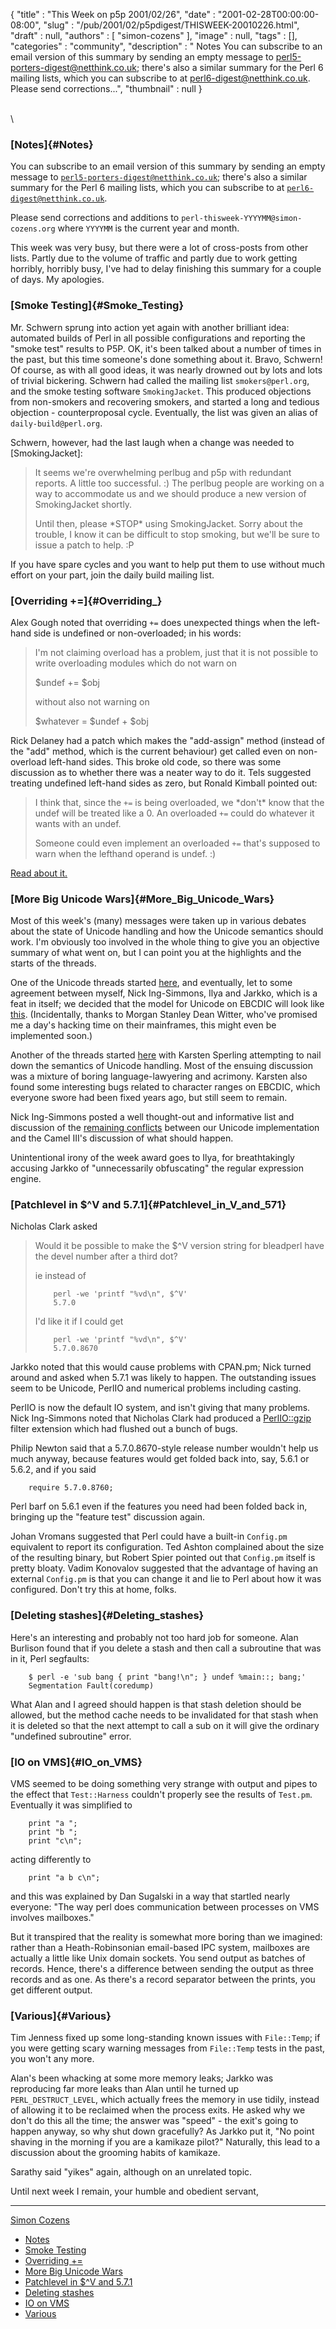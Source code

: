 {
   "title" : "This Week on p5p 2001/02/26",
   "date" : "2001-02-28T00:00:00-08:00",
   "slug" : "/pub/2001/02/p5pdigest/THISWEEK-20010226.html",
   "draft" : null,
   "authors" : [
      "simon-cozens"
   ],
   "image" : null,
   "tags" : [],
   "categories" : "community",
   "description" : " Notes You can subscribe to an email version of this summary by sending an empty message to perl5-porters-digest@netthink.co.uk; there's also a similar summary for the Perl 6 mailing lists, which you can subscribe to at perl6-digest@netthink.co.uk. Please send corrections...",
   "thumbnail" : null
}





\
\

### [Notes]{#Notes}

You can subscribe to an email version of this summary by sending an
empty message to
[`perl5-porters-digest@netthink.co.uk`](mailto:perl5-porters-digest@netthink.co.uk);
there's also a similar summary for the Perl 6 mailing lists, which you
can subscribe to at
[`perl6-digest@netthink.co.uk`](mailto:perl6-digest@netthink.co.uk).

Please send corrections and additions to
`perl-thisweek-YYYYMM@simon-cozens.org` where `YYYYMM` is the current
year and month.

This week was very busy, but there were a lot of cross-posts from other
lists. Partly due to the volume of traffic and partly due to work
getting horribly, horribly busy, I've had to delay finishing this
summary for a couple of days. My apologies.

### [Smoke Testing]{#Smoke_Testing}

Mr. Schwern sprung into action yet again with another brilliant idea:
automated builds of Perl in all possible configurations and reporting
the "smoke test" results to P5P. OK, it's been talked about a number of
times in the past, but this time someone's done something about it.
Bravo, Schwern! Of course, as with all good ideas, it was nearly drowned
out by lots and lots of trivial bickering. Schwern had called the
mailing list `smokers@perl.org`, and the smoke testing software
`SmokingJacket`. This produced objections from non-smokers and
recovering smokers, and started a long and tedious objection -
counterproposal cycle. Eventually, the list was given an alias of
`daily-build@perl.org`.

Schwern, however, had the last laugh when a change was needed to
\[SmokingJacket\]:

> It seems we're overwhelming perlbug and p5p with redundant reports. A
> little too successful. :) The perlbug people are working on a way to
> accommodate us and we should produce a new version of SmokingJacket
> shortly.
>
> Until then, please \*STOP\* using SmokingJacket. Sorry about the
> trouble, I know it can be difficult to stop smoking, but we'll be sure
> to issue a patch to help. :P

If you have spare cycles and you want to help put them to use without
much effort on your part, join the daily build mailing list.

### [Overriding +=]{#Overriding_}

Alex Gough noted that overriding `+=` does unexpected things when the
left-hand side is undefined or non-overloaded; in his words:

> I'm not claiming overload has a problem, just that it is not possible
> to write overloading modules which do not warn on
>
> \$undef += \$obj
>
> without also not warning on
>
> \$whatever = \$undef + \$obj

Rick Delaney had a patch which makes the "add-assign" method (instead of
the "add" method, which is the current behaviour) get called even on
non-overload left-hand sides. This broke old code, so there was some
discussion as to whether there was a neater way to do it. Tels suggested
treating undefined left-hand sides as zero, but Ronald Kimball pointed
out:

> I think that, since the `+=` is being overloaded, we \*don't\* know
> that the undef will be treated like a 0. An overloaded `+=` could do
> whatever it wants with an undef.
>
> Someone could even implement an overloaded `+=` that's supposed to
> warn when the lefthand operand is undef. :)

[Read about
it.](http://www.xray.mpe.mpg.de/mailing-lists/perl5-porters/2001-02/msg00959.html)

### [More Big Unicode Wars]{#More_Big_Unicode_Wars}

Most of this week's (many) messages were taken up in various debates
about the state of Unicode handling and how the Unicode semantics should
work. I'm obviously too involved in the whole thing to give you an
objective summary of what went on, but I can point you at the highlights
and the starts of the threads.

One of the Unicode threads started
[here](http://www.xray.mpe.mpg.de/mailing-lists/perl5-porters/2001-02/msg01091.html),
and eventually, let to some agreement between myself, Nick Ing-Simmons,
Ilya and Jarkko, which is a feat in itself; we decided that the model
for Unicode on EBCDIC will look like
[this](http://www.xray.mpe.mpg.de/mailing-lists/perl5-porters/2001-02/msg01259.html).
(Incidentally, thanks to Morgan Stanley Dean Witter, who've promised me
a day's hacking time on their mainframes, this might even be implemented
soon.)

Another of the threads started
[here](http://www.xray.mpe.mpg.de/mailing-lists/perl5-porters/2001-02/msg01369.html)
with Karsten Sperling attempting to nail down the semantics of Unicode
handling. Most of the ensuing discussion was a mixture of boring
language-lawyering and acrimony. Karsten also found some interesting
bugs related to character ranges on EBCDIC, which everyone swore had
been fixed years ago, but still seem to remain.

Nick Ing-Simmons posted a well thought-out and informative list and
discussion of the [remaining
conflicts](http://www.xray.mpe.mpg.de/mailing-lists/perl5-porters/2001-02/msg01563.html)
between our Unicode implementation and the Camel III's discussion of
what should happen.

Unintentional irony of the week award goes to Ilya, for breathtakingly
accusing Jarkko of "unnecessarily obfuscating" the regular expression
engine.

### [Patchlevel in \$\^V and 5.7.1]{#Patchlevel_in_V_and_571}

Nicholas Clark asked

> Would it be possible to make the \$\^V version string for bleadperl
> have the devel number after a third dot?
>
> ie instead of
>
>         perl -we 'printf "%vd\n", $^V'
>         5.7.0
>
> I'd like it if I could get
>
>         perl -we 'printf "%vd\n", $^V'
>         5.7.0.8670

Jarkko noted that this would cause problems with CPAN.pm; Nick turned
around and asked when 5.7.1 was likely to happen. The outstanding issues
seem to be Unicode, PerlIO and numerical problems including casting.

PerlIO is now the default IO system, and isn't giving that many
problems. Nick Ing-Simmons noted that Nicholas Clark had produced a
[PerlIO::gzip](http://search.cpan.org/search?dist=PerlIO-gzip) filter
extension which had flushed out a bunch of bugs.

Philip Newton said that a 5.7.0.8670-style release number wouldn't help
us much anyway, because features would get folded back into, say, 5.6.1
or 5.6.2, and if you said

        require 5.7.0.8760;

Perl barf on 5.6.1 even if the features you need had been folded back
in, bringing up the "feature test" discussion again.

Johan Vromans suggested that Perl could have a built-in `Config.pm`
equivalent to report its configuration. Ted Ashton complained about the
size of the resulting binary, but Robert Spier pointed out that
`Config.pm` itself is pretty bloaty. Vadim Konovalov suggested that the
advantage of having an external `Config.pm` is that you can change it
and lie to Perl about how it was configured. Don't try this at home,
folks.

### [Deleting stashes]{#Deleting_stashes}

Here's an interesting and probably not too hard job for someone. Alan
Burlison found that if you delete a stash and then call a subroutine
that was in it, Perl segfaults:

        $ perl -e 'sub bang { print "bang!\n"; } undef %main::; bang;'
        Segmentation Fault(coredump)

What Alan and I agreed should happen is that stash deletion should be
allowed, but the method cache needs to be invalidated for that stash
when it is deleted so that the next attempt to call a sub on it will
give the ordinary "undefined subroutine" error.

### [IO on VMS]{#IO_on_VMS}

VMS seemed to be doing something very strange with output and pipes to
the effect that `Test::Harness` couldn't properly see the results of
`Test.pm`. Eventually it was simplified to

        print "a ";
        print "b ";
        print "c\n";

acting differently to

        print "a b c\n";

and this was explained by Dan Sugalski in a way that startled nearly
everyone: "The way perl does communication between processes on VMS
involves mailboxes."

But it transpired that the reality is somewhat more boring than we
imagined: rather than a Heath-Robinsonian email-based IPC system,
mailboxes are actually a little like Unix domain sockets. You send
output as batches of records. Hence, there's a difference between
sending the output as three records and as one. As there's a record
separator between the prints, you get different output.

### [Various]{#Various}

Tim Jenness fixed up some long-standing known issues with `File::Temp`;
if you were getting scary warning messages from `File::Temp` tests in
the past, you won't any more.

Alan's been whacking at some more memory leaks; Jarkko was reproducing
far more leaks than Alan until he turned up `PERL_DESTRUCT_LEVEL`, which
actually frees the memory in use tidily, instead of allowing it to be
reclaimed when the process exits. He asked why we don't do this all the
time; the answer was "speed" - the exit's going to happen anyway, so why
shut down gracefully? As Jarkko put it, "No point shaving in the morning
if you are a kamikaze pilot?" Naturally, this lead to a discussion about
the grooming habits of kamikaze.

Sarathy said "yikes" again, although on an unrelated topic.

Until next week I remain, your humble and obedient servant,

------------------------------------------------------------------------

[Simon Cozens](mailto:simon@brecon.co.uk)
-   [Notes](#Notes)
-   [Smoke Testing](#Smoke_Testing)
-   [Overriding +=](#Overriding_)
-   [More Big Unicode Wars](#More_Big_Unicode_Wars)
-   [Patchlevel in \$\^V and 5.7.1](#Patchlevel_in_V_and_571)
-   [Deleting stashes](#Deleting_stashes)
-   [IO on VMS](#IO_on_VMS)
-   [Various](#Various)


